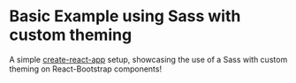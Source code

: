 # Basic Example using Sass with custom theming

A simple [create-react-app](CRA-README.md) setup, showcasing the use of a Sass with custom theming on React-Bootstrap components!
